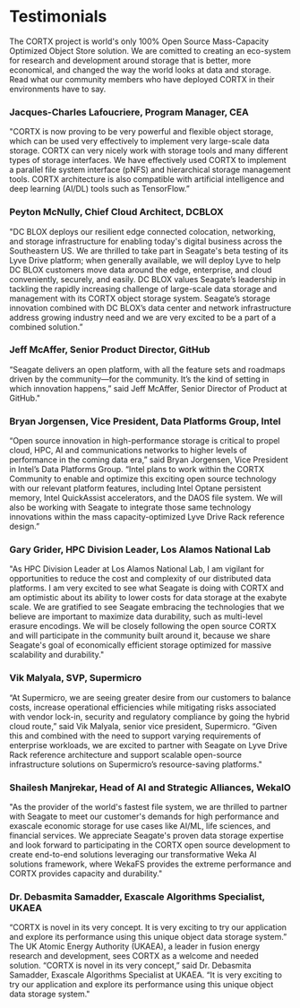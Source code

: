 # Testimonials

The CORTX project is world's only 100% Open Source Mass-Capacity Optimized Object Store solution. We are comitted to creating an eco-system for research and development around storage that is better, more economical, and changed the way the world looks at data and storage. Read what our community members who have deployed CORTX in their environments have to say.

### Jacques-Charles Lafoucriere, Program Manager, CEA

"CORTX is now proving to be very powerful and flexible object storage, which can be used very effectively to implement very large-scale data storage. CORTX can very nicely work with storage tools and many different types of storage interfaces. We have effectively used CORTX to implement a parallel file system interface (pNFS) and hierarchical storage management tools. CORTX architecture is also compatible with artificial intelligence and deep learning (AI/DL) tools such as TensorFlow.”  

### Peyton McNully, Chief Cloud Architect, DCBLOX

"DC BLOX deploys our resilient edge connected colocation, networking, and storage infrastructure for enabling today's digital business across the Southeastern US. We are thrilled to take part in Seagate's beta testing of its Lyve Drive platform; when generally available, we will deploy Lyve to help DC BLOX customers move data around the edge, enterprise, and cloud conveniently, securely, and easily. DC BLOX values Seagate’s leadership in tackling the rapidly increasing challenge of large-scale data storage and management with its CORTX object storage system. Seagate’s storage innovation combined with DC BLOX’s data center and network infrastructure address growing industry need and we are very excited to be a part of a combined solution.”

### Jeff McAffer, Senior Product Director, GitHub

“Seagate delivers an open platform, with all the feature sets and roadmaps driven by the community—for the community. It’s the kind of setting in which innovation happens,” said Jeff McAffer, Senior Director of Product at GitHub."

### Bryan Jorgensen, Vice President, Data Platforms Group, Intel

“Open source innovation in high-performance storage is critical to propel cloud, HPC, AI and communications networks to higher levels of performance in the coming data era,” said Bryan Jorgensen, Vice President in Intel’s Data Platforms Group.  “Intel plans to work within the CORTX Community to enable and optimize this exciting open source technology with our relevant platform features, including Intel Optane persistent memory, Intel QuickAssist accelerators, and the DAOS file system. We will also be working with Seagate to integrate those same technology innovations within the mass capacity-optimized Lyve Drive Rack reference design.”

### Gary Grider, HPC Division Leader, Los Alamos National Lab

"As HPC Division Leader at Los Alamos National Lab, I am vigilant for opportunities to reduce the cost and complexity of our distributed data platforms. I am very excited to see what Seagate is doing with CORTX and am optimistic about its ability to lower costs for data storage at the exabyte scale. We are gratified to see Seagate embracing the technologies that we believe are important to maximize data durability, such as multi-level erasure encodings. We will be closely following the open source CORTX and will participate in the community built around it, because we share Seagate's goal of economically efficient storage optimized for massive scalability and durability." 

### Vik Malyala, SVP, Supermicro

“At Supermicro, we are seeing greater desire from our customers to balance costs, increase operational efficiencies while mitigating risks associated with vendor lock-in, security and regulatory compliance by going the hybrid cloud route,” said Vik Malyala, senior vice president, Supermicro. “Given this and combined with the need to support varying requirements of enterprise workloads, we are excited to partner with Seagate on Lyve Drive Rack reference architecture and support scalable open-source infrastructure solutions on Supermicro’s resource-saving platforms."

### Shailesh Manjrekar, Head of AI and Strategic Alliances, WekaIO

"As the provider of the world's fastest file system, we are thrilled to partner with Seagate to meet our customer's demands for high performance and exascale economic storage for use cases like AI/ML, life sciences, and financial services. We appreciate Seagate's proven data storage expertise and look forward to participating in the CORTX open source development to create end-to-end solutions leveraging our transformative Weka AI solutions framework, where WekaFS provides the extreme performance and CORTX provides capacity and durability."

### Dr. Debasmita Samadder, Exascale Algorithms Specialist, UKAEA

“CORTX is novel in its very concept. It is very exciting to try our application and explore its performance using this unique object data storage system.” The UK Atomic Energy Authority (UKAEA), a leader in fusion energy research and development, sees CORTX as a welcome and needed solution. “CORTX is novel in its very concept,” said Dr. Debasmita Samadder, Exascale Algorithms Specialist at UKAEA. “It is very exciting to try our application and explore its performance using this unique object data storage system."

